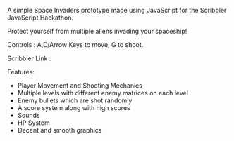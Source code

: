 A simple Space Invaders prototype made using JavaScript for the Scribbler JavaScript Hackathon.

Protect yourself from multiple aliens invading your spaceship!

Controls : A,D/Arrow Keys to move, G to shoot.

Scribbler Link : 

Features:
- Player Movement and Shooting Mechanics
- Multiple levels with different enemy matrices on each level
- Enemy bullets which are shot randomly
- A score system along with high scores
- Sounds
- HP System
- Decent and smooth graphics
